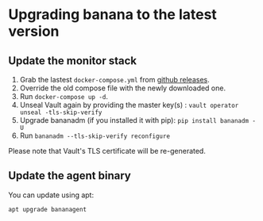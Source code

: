 # Upgrading banana to the latest version

## Update the monitor stack

1. Grab the lastest `docker-compose.yml` from [github releases](https://github.com/enix/banana/releases).
2. Override the old compose file with the newly downloaded one.
3. Run `docker-compose up -d`.
4. Unseal Vault again by providing the master key(s) : `vault operator unseal -tls-skip-verify`
5. Upgrade bananadm (if you installed it with pip): `pip install bananadm -U`
6. Run `bananadm --tls-skip-verify reconfigure`

Please note that Vault's TLS certificate will be re-generated.

## Update the agent binary

You can update using apt:

```
apt upgrade bananagent
```
